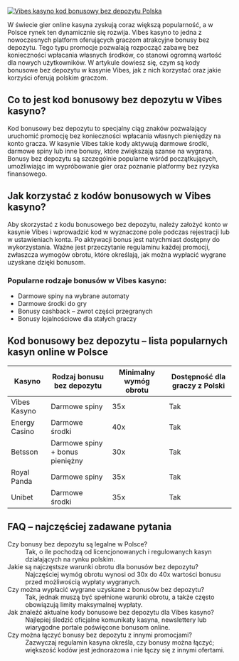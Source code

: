 [![Vibes kasyno kod bonusowy bez depozytu Polska](https://123-caf.pages.dev/gitsignup.png)](https://vrmoo.ru/Bt82HjjY)

<p>W świecie gier online kasyna zyskują coraz większą popularność, a w Polsce rynek ten dynamicznie się rozwija. Vibes kasyno to jedna z nowoczesnych platform oferujących graczom atrakcyjne bonusy bez depozytu. Tego typu promocje pozwalają rozpocząć zabawę bez konieczności wpłacania własnych środków, co stanowi ogromną wartość dla nowych użytkowników. W artykule dowiesz się, czym są kody bonusowe bez depozytu w kasynie Vibes, jak z nich korzystać oraz jakie korzyści oferują polskim graczom.</p>  <h2>Co to jest kod bonusowy bez depozytu w Vibes kasyno?</h2> <p>Kod bonusowy bez depozytu to specjalny ciąg znaków pozwalający uruchomić promocję bez konieczności wpłacania własnych pieniędzy na konto gracza. W kasynie Vibes takie kody aktywują darmowe środki, darmowe spiny lub inne bonusy, które zwiększają szanse na wygraną. Bonusy bez depozytu są szczególnie popularne wśród początkujących, umożliwiając im wypróbowanie gier oraz poznanie platformy bez ryzyka finansowego.</p>  <h2>Jak korzystać z kodów bonusowych w Vibes kasyno?</h2> <p>Aby skorzystać z kodu bonusowego bez depozytu, należy założyć konto w kasynie Vibes i wprowadzić kod w wyznaczone pole podczas rejestracji lub w ustawieniach konta. Po aktywacji bonus jest natychmiast dostępny do wykorzystania. Ważne jest przeczytanie regulaminu każdej promocji, zwłaszcza wymogów obrotu, które określają, jak można wypłacić wygrane uzyskane dzięki bonusom.</p>  <h3>Popularne rodzaje bonusów w Vibes kasyno:</h3> <ul> <li>Darmowe spiny na wybrane automaty</li> <li>Darmowe środki do gry</li> <li>Bonusy cashback – zwrot części przegranych</li> <li>Bonusy lojalnościowe dla stałych graczy</li> </ul>  <h2>Kod bonusowy bez depozytu – lista popularnych kasyn online w Polsce</h2> <table> <thead> <tr> <th>Kasyno</th> <th>Rodzaj bonusu bez depozytu</th> <th>Minimalny wymóg obrotu</th> <th>Dostępność dla graczy z Polski</th> </tr> </thead> <tbody> <tr> <td>Vibes Kasyno</td> <td>Darmowe spiny</td> <td>35x</td> <td>Tak</td> </tr> <tr> <td>Energy Casino</td> <td>Darmowe środki</td> <td>40x</td> <td>Tak</td> </tr> <tr> <td>Betsson</td> <td>Darmowe spiny + bonus pieniężny</td> <td>30x</td> <td>Tak</td> </tr> <tr> <td>Royal Panda</td> <td>Darmowe spiny</td> <td>35x</td> <td>Tak</td> </tr> <tr> <td>Unibet</td> <td>Darmowe środki</td> <td>35x</td> <td>Tak</td> </tr> </tbody> </table>  <h2>FAQ – najczęściej zadawane pytania</h2> <dl> <dt>Czy bonusy bez depozytu są legalne w Polsce?</dt> <dd>Tak, o ile pochodzą od licencjonowanych i regulowanych kasyn działających na rynku polskim.</dd>  <dt>Jakie są najczęstsze warunki obrotu dla bonusów bez depozytu?</dt> <dd>Najczęściej wymóg obrotu wynosi od 30x do 40x wartości bonusu przed możliwością wypłaty wygranych.</dd>  <dt>Czy można wypłacić wygrane uzyskane z bonusów bez depozytu?</dt> <dd>Tak, jednak muszą być spełnione warunki obrotu, a także często obowiązują limity maksymalnej wypłaty.</dd>  <dt>Jak znaleźć aktualne kody bonusowe bez depozytu dla Vibes kasyno?</dt> <dd>Najlepiej śledzić oficjalne komunikaty kasyna, newslettery lub wiarygodne portale poświęcone bonusom online.</dd>  <dt>Czy można łączyć bonusy bez depozytu z innymi promocjami?</dt> <dd>Zazwyczaj regulamin kasyna określa, czy bonusy można łączyć; większość kodów jest jednorazowa i nie łączy się z innymi ofertami.</dd> </dl>